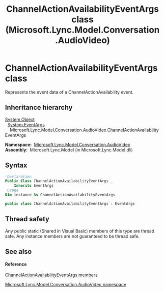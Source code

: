 ﻿---
title: ChannelActionAvailabilityEventArgs class (Microsoft.Lync.Model.Conversation.AudioVideo)
TOCTitle: ChannelActionAvailabilityEventArgs class
ms:assetid: T:Microsoft.Lync.Model.Conversation.AudioVideo.ChannelActionAvailabilityEventArgs_DI_3_UC_OCS14MrefLyncWPF
ms:mtpsurl: https://msdn.microsoft.com/en-us/library/microsoft.lync.model.conversation.audiovideo.channelactionavailabilityeventargs_di_3_uc_ocs14mreflyncwpf(v=office.15)
ms:contentKeyID: 48596769
ms.date: 07/28/2014
mtps_version: v=office.15
f1_keywords:
- Microsoft.Lync.Model.Conversation.AudioVideo.ChannelActionAvailabilityEventArgs
dev_langs:
- CSharp
- JScript
- VB
- other
---

# ChannelActionAvailabilityEventArgs class

Represents the event data of a ChannelActionAvailability event.

## Inheritance hierarchy

[System.Object](http://msdn2.microsoft.com/en-us/library/e5kfa45b)  
  [System.EventArgs](http://msdn2.microsoft.com/en-us/library/118wxtk3)  
    Microsoft.Lync.Model.Conversation.AudioVideo.ChannelActionAvailabilityEventArgs  

**Namespace:**  [Microsoft.Lync.Model.Conversation.AudioVideo](microsoft-lync-model-conversation-audiovideo-namespace_2.md)  
**Assembly:**  Microsoft.Lync.Model (in Microsoft.Lync.Model.dll)

## Syntax

``` vb
'Declaration
Public Class ChannelActionAvailabilityEventArgs _
    Inherits EventArgs
'Usage
Dim instance As ChannelActionAvailabilityEventArgs
```

``` csharp
public class ChannelActionAvailabilityEventArgs : EventArgs
```

## Thread safety

Any public static (Shared in Visual Basic) members of this type are thread safe. Any instance members are not guaranteed to be thread safe.

## See also

#### Reference

[ChannelActionAvailabilityEventArgs members](channelactionavailabilityeventargs-members-microsoft-lync-model-conversation-audiovideo_2.md)

[Microsoft.Lync.Model.Conversation.AudioVideo namespace](microsoft-lync-model-conversation-audiovideo-namespace_2.md)

